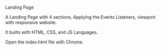 Landing Page

A Landing Page with 4 sections, Applying the Events Listeners, viewport with responsive website.

It builts with HTML, CSS, and JS Languages.

Open the index.html file with Chrome.
